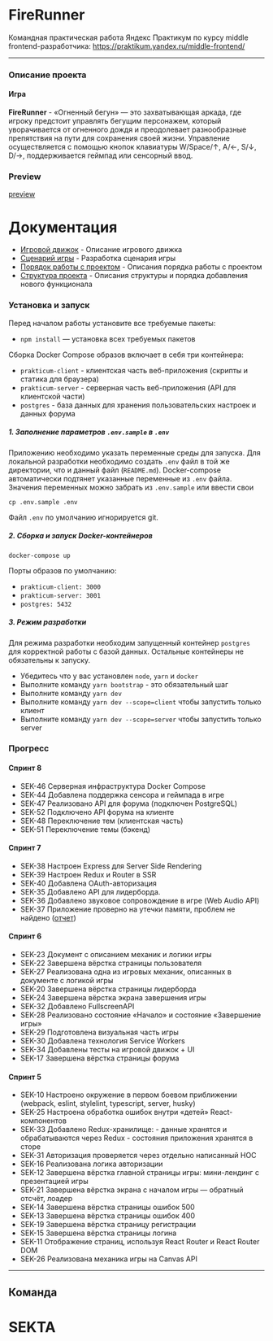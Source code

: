# FireRunner

Командная практическая работа Яндекс Практикум по курсу middle frontend-разработчика:
https://praktikum.yandex.ru/middle-frontend/

--------------------------------------------

### Описание проекта

#### Игра

**FireRunner** - «Огненный бегун» — это захватывающая аркада, где игроку предстоит управлять бегущим персонажем, 
который уворачивается от огненного дождя и преодолевает разнообразные препятствия на пути для сохранения своей жизни.
Управление осуществляется с помощью кнопок клавиатуры W/Space/↑, A/←, S/↓, D/→, поддерживается геймпад или сенсорный ввод.

### Preview
[preview](https://www.youtube.com/watch?v=sctMx054gM0)

# Документация

- [Игровой движок](docs/GAME_ENGINE.md) - Описание игрового движка
- [Сценарий игры](docs/SCENARIO.md) - Разработка сценария игры
- [Порядок работы с проектом](docs/WORK_FLOW.md) - Описания порядка работы с проектом
- [Структура проекта](docs/PROJECT_STRUCT.md) - Описания структуры и порядка добавления нового функционала

### Установка и запуск

Перед началом работы установите все требуемые пакеты:

- `npm install` — установка всех требуемых пакетов

Сборка Docker Compose образов включает в себя три контейнера:

- `prakticum-client` - клиентская часть веб-приложения (скрипты и статика для браузера)
- `prakticum-server` - серверная часть веб-приложения (API для клиентской части)
- `postgres` - база данных для хранения пользовательских настроек и данных форума

##### 1. Заполнение параметров `.env.sample` в `.env`

Приложению необходимо указать переменные среды для запуска.
Для локальной разработки необходимо создать `.env` файл в той же директории, что и данный файл (`README.md`).
Docker-compose автоматически подтянет указанные переменные из `.env` файла.
Значения переменных можно забрать из `.env.sample` или ввести свои

```cp .env.sample .env```

Файл `.env` по умолчанию игнорируется git.

##### 2. Сборка и запуск Docker-контейнеров

```docker-compose up```

Порты образов по умолчанию:

- `prakticum-client: 3000`
- `prakticum-server: 3001`
- `postgres: 5432`

##### 3. Режим разработки

Для режима разработки необходим запущенный контейнер `postgres` для корректной работы с базой данных. Остальные контейнеры не обязательны к запуску.

- Убедитесь что у вас установлен `node`, `yarn` и `docker`
- Выполните команду `yarn bootstrap` - это обязательный шаг
- Выполните команду `yarn dev`
- Выполните команду `yarn dev --scope=client` чтобы запустить только клиент
- Выполните команду `yarn dev --scope=server` чтобы запустить только server

### Прогресс

#### Спринт 8
- SEK-46 Серверная инфраструктура Docker Compose
- SEK-44 Добавлена поддержка сенсора и геймпада в игре
- SEK-47 Реализовано API для форума (подключен PostgreSQL)
- SEK-52 Подключено API форума на клиенте
- SEK-48 Переключение тем (клиентская часть)
- SEK-51 Переключение темы (бэкенд)

#### Спринт 7
- SEK-38 Настроен Express для Server Side Rendering
- SEK-39 Настроен Redux и Router в SSR
- SEK-40 Добавлена OAuth-авторизация
- SEK-35 Добавлено API для лидерборда.
- SEK-36 Добавлено звуковое сопровождение в игре (Web Audio API)
- SEK-37 Приложение проверно на утечки памяти, проблем не найдено ([отчет](https://github.com/krovorgen/sekta/blob/dev/memoryleaks.md))

#### Спринт 6

- SEK-23 Документ с описанием механик и логики игры
- SEK-22 Завершена вёрстка страницы пользователя
- SEK-27 Реализована одна из игровых механик, описанных в документе с логикой игры
- SEK-20 Завершена вёрстка страницы лидерборда
- SEK-24 Завершена вёрстка экрана завершения игры
- SEK-32 Добавлено FullscreenAPI
- SEK-28 Реализовано состояние «Начало» и состояние «Завершение игры»
- SEK-29 Подготовлена визуальная часть игры
- SEK-30 Добавлена технология Service Workers
- SEK-34 Добавлены тесты на игровой движок + UI
- SEK-17 Завершена вёрстка страницы форума

#### Спринт 5

- SEK-10 Настроено окружение в первом боевом приближении (webpack, eslint, stylelint, typescript, server, husky)
- SEK-25 Настроена обработка ошибок внутри «детей» React-компонентов
- SEK-33 Добавлено Redux-хранилище: - данные хранятся и обрабатываются через Redux - состояния приложения хранятся в сторе
- SEK-31 Авторизация проверяется через отдельно написанный НОС
- SEK-16 Реализована логика авторизации
- SEK-12 Завершена вёрстка главной страницы игры: мини-лендинг с презентацией игры
- SEK-21 Завершена вёрстка экрана с началом игры — обратный отсчёт, лоадер
- SEK-14 Завершена вёрстка страницы ошибок 500
- SEK-13 Завершена вёрстка страницы ошибок 400
- SEK-19 Завершена вёрстка страницу регистрации
- SEK-15 Завершена вёрстка страницы логина
- SEK-11 Отображение страниц, используя React Router и React Router DOM
- SEK-26 Реализована механика игры на Canvas API

---

## Команда

# SEKTA
